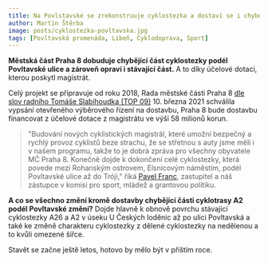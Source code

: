 ```yaml
---
title: Na Povlstavské se zrekonstruuje cyklostezka a dostaví se i chybějí část
author: Martin Štěrba
image: posts/cyklostezka-povltavska.jpg
tags: [Povltavská promenáda, Libeň, Cyklodoprava, Sport]
---
```


**Městská část Praha 8 dobuduje chybějící část cyklostezky podél Povltavské ulice a zároveň opraví i stávající část.** A to díky účelové dotaci, kterou poskytl magistrát.

Celý projekt se připravuje od roku 2018, Rada městské části Praha 8 [dle slov radního Tomáše Slabihoudka (TOP 09)](https://www.facebook.com/TomasSlabihoudekTOP09/posts/1909694139208182) 10. března 2021 schválila vypsání otevřeného výběrového řízení na dostavbu, Praha 8 bude dostavbu financovat z účelové dotace z magistrátu ve výši 58 milionů korun.

> "Budování nových cyklistických magistrál, které umožní bezpečný a rychlý provoz cyklistů beze strachu, že se střetnou s auty jsme měli i v našem programu, takže to je dobrá zpráva pro všechny obyvatele MČ Praha 8. Konečně dojde k dokončení celé cyklostezky, která povede mezi Rohanským ostrovem, Elsnicovým náměstím, podél Povltavské ulice až do Tróji," říká [Pavel Franc](https://praha8.pirati.cz/lide/pavel-franc.html), zastupitel a náš zástupce v komisi pro sport, mládež a grantovou politiku.

**A co se všechno změní kromě dostavby chybějící části cyklotrasy A2 podél Povltavské změní?**  Dojde hlavně k obnově povrchu stávající cyklostezky A26 a A2 v úseku U Českých loděnic až po ulici Povltavská a také ke změně charakteru cyklostezky z dělené cyklostezky na nedělenou a to kvůli omezené šířce.

Stavět se začne ještě letos, hotovo by mělo být v příštím roce.
